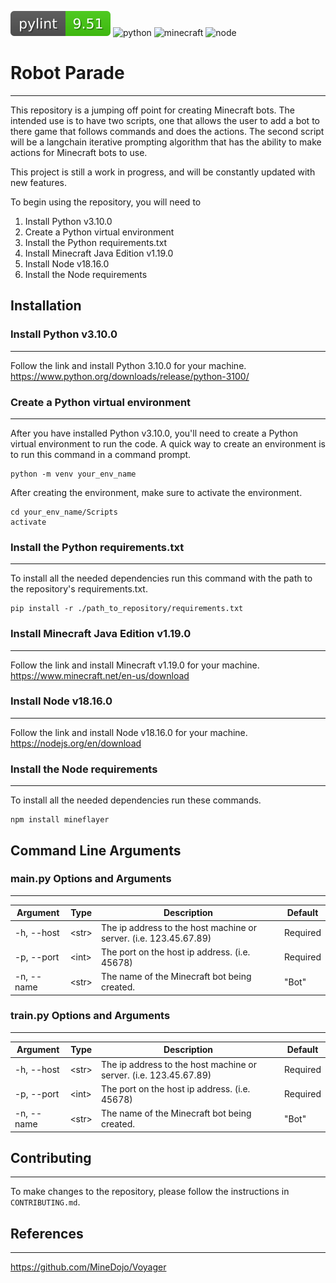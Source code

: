 ![linting](assets/pylint.svg) ![python](https://img.shields.io/badge/python-3.10-blue.svg) ![minecraft](https://img.shields.io/badge/minecraft-1.19.0-blue.svg) ![node](https://img.shields.io/badge/node-18.16.0-blue.svg)
# Robot Parade
___
This repository is a jumping off point for creating Minecraft bots. The intended use is to have two scripts, one that allows the user to add a bot to there game that follows commands and does the actions. The second script will be a langchain iterative prompting algorithm that has the ability to make actions for Minecraft bots to use.

This project is still a work in progress, and will be constantly updated with new features.

To begin using the repository, you will need to 

1. Install Python v3.10.0
2. Create a Python virtual environment
3. Install the Python requirements.txt
4. Install Minecraft Java Edition v1.19.0
5. Install Node v18.16.0
6. Install the Node requirements
## Installation
### Install Python v3.10.0
___
Follow the link and install Python 3.10.0 for your machine.
https://www.python.org/downloads/release/python-3100/
### Create a Python virtual environment
___
After you have installed Python v3.10.0, you'll need to create a Python virtual environment to run the code.
A quick way to create an environment is to run this command in a command prompt.
```commandline
python -m venv your_env_name
```
After creating the environment, make sure to activate the environment.
```commandline
cd your_env_name/Scripts
activate
```
### Install the Python requirements.txt
___
To install all the needed dependencies run this command with the path to the repository's requirements.txt.
```commandline
pip install -r ./path_to_repository/requirements.txt
```
### Install Minecraft Java Edition v1.19.0
___
Follow the link and install Minecraft v1.19.0 for your machine.
https://www.minecraft.net/en-us/download
### Install Node v18.16.0
___
Follow the link and install Node v18.16.0 for your machine.
https://nodejs.org/en/download
### Install the Node requirements
___
To install all the needed dependencies run these commands.
```commandline
npm install mineflayer
```
## Command Line Arguments
### main.py Options and Arguments
___
| Argument  | Type   | Description                                                       | Default  |
|-----------|--------|-------------------------------------------------------------------|----------|
| -h, --host| \<str> | The ip address to the host machine or server. (i.e. 123.45.67.89) | Required |
| -p, --port| \<int> | The port on the host ip address. (i.e. 45678)                     | Required |
| -n, --name| \<str> | The name of the Minecraft bot being created.                      | "Bot"    |
### train.py Options and Arguments
___
| Argument  | Type   | Description                                                       | Default  |
|-----------|--------|-------------------------------------------------------------------|----------|
| -h, --host| \<str> | The ip address to the host machine or server. (i.e. 123.45.67.89) | Required |
| -p, --port| \<int> | The port on the host ip address. (i.e. 45678)                     | Required |
| -n, --name| \<str> | The name of the Minecraft bot being created.                      | "Bot"    |
## Contributing
___
To make changes to the repository, please follow the instructions in `CONTRIBUTING.md`.
## References
___
https://github.com/MineDojo/Voyager
